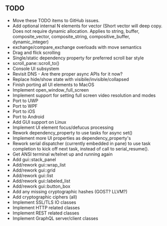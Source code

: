 ## TODO

* Move these TODO items to GitHub issues.
* Add optional internal N elements for vector (Short vector will deep copy. Does not require dynamic allocation. Applies to string, buffer, composite_vector, composite_string, compositive_buffer, dynamic_integer)
* exchange/compare_exchange overloads with move semantics
* Drag and flick scrolling
* Single/static dependency property for preferred scroll bar style
* scroll_pane::scroll_to()
* Console UI subsystem
* Revisit DNS - Are there proper async APIs for it now?
* Replace hide/show state with visibile/invisible/collapsed
* Finish porting all UI elements to MacOS
* Implement open_window_full_screen
* Implement support for setting full screen video resolution and modes
* Port to UWP
* Port to WPF
* Port to iOS
* Port to Android
* Add GUI support on Linux
* Implement UI element focus/defucus processing
* Rework dependency_property to use tasks for async set()
* Implement more UI properties as dependency_property's
* Rework serial dispatcher (currently embedded in pane) to use task completion to kick off next task, instead of call to serial_resume().
* Get ANSI terminal w/telnet up and running again
* Add gui::stack_panel
* Add/rework gui::wrap_list
* Add/rework gui::grid
* Add/rework gui::list
* Add/rework gui::labeled_list
* Add/rework gui::button_box
* Add any missing cryptographic hashes (GOST? LLVM?)
* Add cryptographic ciphers (all)
* Implement SSL/TLS IO classes
* Implement HTTP related classes
* Implement REST related classes
* Implement GraphQL server/client classes

